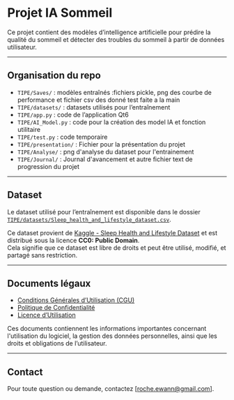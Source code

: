 # Projet IA Sommeil

Ce projet contient des modèles d’intelligence artificielle pour prédire la qualité du sommeil et détecter des troubles du sommeil à partir de données utilisateur.

---

## Organisation du repo

- `TIPE/Saves/` : modèles entraînés :fichiers pickle, png des courbe de performance et fichier csv des donné test faite a la main
- `TIPE/datasets/` : datasets utilisés pour l’entraînement
- `TIPE/app.py` : code de l’application Qt6
- `TIPE/AI_Model.py` : code pour la création des model IA et fonction utilitaire
- `TIPE/test.py` : code temporaire
- `TIPE/presentation/` : Fichier pour la présentation du projet
- `TIPE/Analyse/` : png d'analyse du dataset pour l'entrainement
- `TIPE/Journal/` : Journal d'avancement et autre fichier text de progression du projet 

---

## Dataset

Le dataset utilisé pour l’entraînement est disponible dans le dossier [`TIPE/datasets/Sleep_health_and_lifestyle_dataset.csv`](TIPE/datasets/Sleep_health_and_lifestyle_dataset.csv).

Ce dataset provient de [Kaggle - Sleep Health and Lifestyle Dataset](https://www.kaggle.com/datasets/uom190346a/sleep-health-and-lifestyle-dataset/data) et est distribué sous la licence **CC0: Public Domain**.  
Cela signifie que ce dataset est libre de droits et peut être utilisé, modifié, et partagé sans restriction.

---

## Documents légaux

- [Conditions Générales d’Utilisation (CGU)](CGU.md)  
- [Politique de Confidentialité](PRIVACY_POLICY.md)  
- [Licence d’Utilisation](LICENSE.md)  

Ces documents contiennent les informations importantes concernant l'utilisation du logiciel, la gestion des données personnelles, ainsi que les droits et obligations de l’utilisateur.

---

## Contact

Pour toute question ou demande, contactez [roche.ewann@gmail.com].
